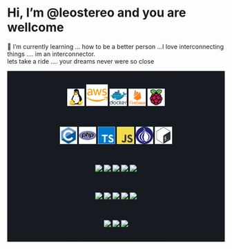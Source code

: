 

# Hi, I’m @leostereo and you are wellcome<br />
🌱 I’m currently learning ... how to be a better person ...I love interconnecting things .... im an interconnector.<br />
lets take a ride .... your dreams never were so close

<div id="badges" style="background:#161b22; text-align:center;">

  Where would your dreams live ??? ... let me see ...

<img src="https://github.com/devicons/devicon/blob/master/icons/linux/linux-original.svg" width="40" height="40"/>
<img src="https://github.com/devicons/devicon/blob/master/icons/amazonwebservices/amazonwebservices-plain-wordmark.svg" width="50" height="50"/>
<img src="https://github.com/devicons/devicon/blob/master/icons/docker/docker-original-wordmark.svg" width="40" height="40"/>
<img src="https://github.com/devicons/devicon/blob/master/icons/firebase/firebase-plain-wordmark.svg" width="40" height="40" />
<img src="https://github.com/devicons/devicon/blob/master/icons/raspberrypi/raspberrypi-original.svg" width="40" height="40"/>
  
  Choose a spaceship ... and go for it!!

<img src="https://github.com/devicons/devicon/blob/master/icons/c/c-original.svg" width="40" height="40"/>
<img src="https://github.com/devicons/devicon/blob/master/icons/php/php-original.svg" width="40" height="40"/>
<img src="https://github.com/devicons/devicon/blob/master/icons/typescript/typescript-original.svg" width="40" height="40"/>
<img src="https://github.com/devicons/devicon/blob/master/icons/javascript/javascript-original.svg" width="40" height="40"/>
<img src="https://github.com/devicons/devicon/blob/master/icons/perl/perl-original.svg" width="40" height="40"/>
<img src="https://github.com/devicons/devicon/blob/master/icons/bash/bash-original.svg" width="40" height="40"/>

    
  ohhh ohh ... we can bring some order before begin ...
  
  <img src="https://img.shields.io/badge/laravel-161b22?style=for-the-badge&logo=laravel&logoColor=white"/>
  <img src="https://img.shields.io/badge/slim-161b22?style=for-the-badge&logo=php&logoColor=white"/>
  <img src="https://img.shields.io/badge/vuejs-161b22?style=for-the-badge&logo=vuedotjs&logoColor=white"/>
  <img src="https://img.shields.io/badge/react-161b22?style=for-the-badge&logo=react&logoColor=white"/>
  <img src="https://img.shields.io/badge/espressif-161b22?style=for-the-badge&logo=espressif&logoColor=white"/>

... and we will need something to take notes ... 
  
<img src="https://img.shields.io/badge/postgres-161b22?style=for-the-badge&logo=postgres&logoColor=white"/>
<img src="https://img.shields.io/badge/mysql-161b22?style=for-the-badge&logo=mysql&logoColor=white"/>
<img src="https://img.shields.io/badge/mongo-161b22?style=for-the-badge&logo=mongodb&logoColor=white"/>
<img src="https://img.shields.io/badge/redis-161b22?style=for-the-badge&logo=redis&logoColor=white"/>
<img src="https://img.shields.io/badge/elk-161b22?style=for-the-badge&logo=elastic&logoColor=white"/>

ahh wait a minute ... before leave , let me take something from my toolbox.

  <img src="https://img.shields.io/badge/visual studio-161b22?style=for-the-badge&logo=visual-studio&logoColor=white"/>    
  <img src="https://img.shields.io/badge/git-161b22?style=for-the-badge&logo=git&logoColor=white"/>
  <img src="https://img.shields.io/badge/git-161b22?style=for-the-badge&logo=git&logoColor=white"/>

I think thats all ... lets doooo iiit 🚀🚀
  
  
</div>


<!---
leostereo/leostereo is a ✨ special ✨ repository because its `README.md` (this file) appears on your GitHub profile.
You can click the Preview link to take a look at your changes.
--->
